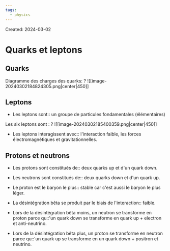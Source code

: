 ```yaml
---
tags:
  - physics
---
```

Created: 2024-03-02

# Quarks et leptons
## Quarks

Diagramme des charges des quarks:
?
![[image-20240302184824305.png|center|450]]
<!--SR:!2024-03-14,3,250-->

## Leptons
- Les leptons sont:: un groupe de particules fondamentales (élémentaires)
<!--SR:!2024-03-14,3,250-->

Les six leptons sont :
?
![[image-20240302185400359.png|center|450]]
<!--SR:!2024-03-14,2,230-->

- Les leptons interagissent avec:: l'interaction faible, les forces électromagnétiques et gravitationnelles.
<!--SR:!2024-03-13,1,210-->

## Protons et neutrons
- Les protons sont constitués de:: deux quarks up et d'un quark down.
<!--SR:!2024-03-14,3,250-->
- Les neutrons sont constitués de:: deux quarks down et d'un quark up.
<!--SR:!2024-03-14,3,250-->
- Le proton est le baryon le plus:: stable car c'est aussi le baryon le plus léger.
<!--SR:!2024-03-14,3,250-->
- La désintégration bêta se produit par le biais de l'interaction:: faible.
<!--SR:!2024-03-15,4,270-->
- Lors de la désintégration bêta moins, un neutron se transforme en proton parce qu::'un quark down se transforme en quark up + electron et anti-neutrino.
<!--SR:!2024-03-14,3,250-->
- Lors de la désintégration bêta plus, un proton se transforme en neutron parce qu::'un quark up se transforme en un quark down + positron et neutrino.
<!--SR:!2024-03-14,3,250-->

